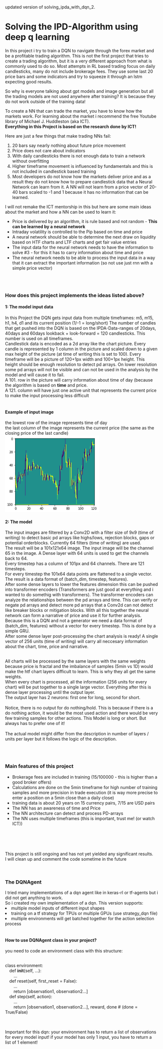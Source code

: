 updated version of solving_ipda_with_dqn_2.

<h1>Solving the IPD-Algorithm using deep q learning</h1>

In this project i try to train a DQN to navigate through the forex market and be a profitable trading algorithm.
This is not the first project that tries to create a trading algorithm, but it is a very different approach from what is commonly used to do so.
Most attempts in RL based trading focus on daily candlesticks, many do not include brokerage fees.
They use some last 20 price bars and some indicators and try to squeeze it through an lstm expecting good results. 

So why is everyone talking about gpt models and image generation but all the trading models are not used anywhere after training?
It is because they do not work outside of the training data!

To create a NN that can trade the market, you have to know how the markets work. 
For learning about the market i recommend the free Youtube library of Michael J. Huddleston (aka ICT).<br>
<b>Everything in this Project is based on the research done by ICT!</b>

Here are just a few things that make trading NNs fail: 
<ol>
  <li> 20 bars say nearly nothing about future price movement</li> 
  <li> Price does not care about indicators</li>
  <li> With daily candlesticks there is not enough data to train a network without overfitting</li>
  <li> Higher timeframe movement is influenced by fundamentals and this is not included in candlestick based training</li>
  <li> Most developers do not know how the markets deliver price and as a result they do not know how to prepare candlestick data that a Neural Network can learn from it. A NN will not learn from a price vector of 20-40 bars scaled to -1 and 1 because it has no information that can be learned. 
</ol>
    

I will not remake the ICT mentorship in this but here are some main ideas about the market and how a NN can be used to learn it:
<ul>
  <li>Price is delivered by an algorithm, it is rule based and not random - <b>This can be learned by a neural network</b></li>
  <li>Intraday volatility is controlled to the Pip based on time and price</li>
  <li>A neural network should be able to determine the next draw on liquidity based on HTF charts and LTF charts and get fair value entries</li>
  <li>The input data for the neural network needs to have the information to solve #3 - for this it has to carry information about time and price</li>
  <li>The neural network needs to be able to process the input data in a way that it can extract the important information (so not use just rnn with a simple price vector)</li>
</ul>

<br><br>
<h3>How does this project implements the ideas listed above?</h3>
<h4> 1: The model input data </h4>
In this Project the DQN gets input data from multiple timeframes: m5, m15, h1, h4, d1 and its current position (1/-1 = long/short)
The number of candles that get pushed into the DQN is based on the IPDA-Data-ranges of 20days, 40days and 60days lookback + look-forward = 120 candlesticks.
This number is used on all timeframes.<br>
Candlestick data is encoded as a 2d array like the chart picture. Every candle is represented by 1 column in the picture and scaled down to a given max height of the picture (at time of writing this is set to 100). Every timeframe will be a picture of 120+1px width and 100+1px height. This height should be enough resolution to detect pd arrays. On lower resolution some pd arrays will not be visible and can not be used in the analysis by the model and will cause it to fail. <br>
A 101. row in the picture will carry information about time of day (because the algorithm is based on <b>time</b> and price.<br> A 121. column will have just one active unit that represents the current price to make the input processing less difficult<br><br>

<h4>Example of input image</h4>
the lowest row of the image represents time of day<br>
the last column of the image represents the current price (the same as the closing price of the last candle)
<img src = "r1.jpg" title="Input image">

<h4>2: The model</h4>
The input images are filtered by a Conv2D with a filter size of 9x9 (time of writing) to detect basic pd arrays like highs/lows, rejection blocks, gaps or potential orderblocks. Currently 64 filters (time of writing) are used. <br>
The result will be a 101x121x64 image. The input image will be the channel 65 in the image. A Dense layer with 64 units is used to get the channels back to 64. <br>
Every timestep has a column of 101px and 64 channels. There are 121 timesteps.<br>
For every timestep the 101x64 data points are flattened to a single vector. The result is a data format of (batch_dim, timestep, features).<br>
After some dense layers to lower the features dimension this can be pushed into transformer encoders (Transformers are just good at everything and i wanted to do somethig with transformers). The transformer encoders can analyze the relationships between the pd arrays and time. This can verify or negate pd arrays and detect more pd arrays that a Conv2d can not detect like breaker blocks or mitigation blocks. With all this together the neural network can form a narrative of price and use it for further analysis.<br>
Because this is a DQN and not a generator we need a data format of (batch_dim, features) without a vector for every timestep. This is done by a simple GRU.<br>
After some dense layer post-processing the chart analysis is ready! A single vector of 256 units (time of writing) will carry all neccesary information about the chart, time, price and narrative.<br><br>

All charts will be processed by the same layers with the same weights because price is fractal and the imbalance of samples (5min vs 1D) would make the htf chart layers difficult to learn. This is why they all get the same weights.<br>
When every chart is processed, all the information (256 units for every chart) will be put together to a single large vector. Everything after this is dense layer processing until the output layer.<br>
The output layer has 2 neurons: first one for long, second for short.<br><br>
Notice, there is no output for do nothing/hold. This is because if there is a do nothing action, it would be the most used action and there would be very few training samples for other actions. This Model is long or short. But always has to prefer one of it!<br><br>
The actual model might differ from the description in number of layers / units per layer but it follows the logic of the description.

<br><br>
<h3>Main features of this project</h3>
<ul>
  <li>Brokerage fees are included in training (15/100000 - this is higher than a good broker offers)</li>
  <li>Calculations are done on the 5min timeframe for high number of training samples and more precision in trade execution (it is way more precise to enter a position on a 5min close than a daily close)</li>
  <li>training data is about 20 years on 15 currency pairs, 7/15 are USD pairs</li>
  <li>The NN has an awareness of time and Price</li>
  <li>The NN architecture can detect and process PD-arrays</li>
  <li>The NN uses multiple timeframes (this is important, trust me! (or watch ICT))</li>
</ul>  

<br><br><br><br>
This project is still ongoing and has not yet yielded any significant results.<br>
I will clean up and comment the code sometime in the future<br>
<br><br>
<h3>The DQNAgent</h3>
I tried many implementations of a dqn agent like in keras-rl or tf-agents but i did not get anything to work.<br>
So i created my own implementation of a dqn. This version supports:<br>
<li>multiple model inputs of different input shapes</li>
<li>training on a tf strategy for TPUs or multiple GPUs (use strategy_dqn file)</li>
<li>multiple environments will get batched together for the action selection process</li>
<br>
<h4>How to use DQNAgent class in your project?</h4>
you need to code an environment class with this structure:<br><br>

class environment:<br>
  &emsp;def __init__(self, ...):<br>
    &emsp;&emsp;...<br>
  &emsp;def reset(self, first_reset = False):<br>
    &emsp;&emsp;...<br>
    &emsp;&emsp;return [observation1, observation2...]<br>
   &emsp;def step(self, action):<br>
    &emsp;&emsp;...<br>
    &emsp;&emsp;return [observation1, observation2...], reward, done # (done = True/False)<br>
    
<br><br>
Important for this dqn: your environment has to return a list of observations for every model input! if your model has only 1 input, you have to return a list of 1 element!<br>

